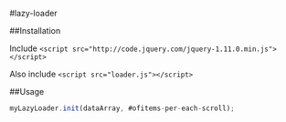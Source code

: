 #lazy-loader

##Installation

Include ```<script src="http://code.jquery.com/jquery-1.11.0.min.js"></script>```

Also include ```<script src="loader.js"></script>```

##Usage
```javascript
myLazyLoader.init(dataArray, #ofitems-per-each-scroll);
```

